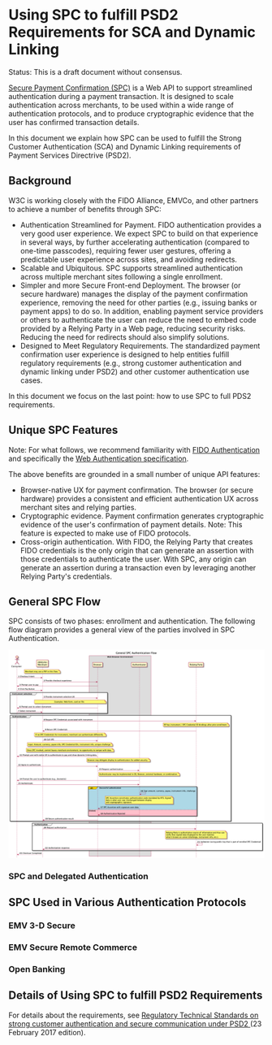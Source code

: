 # Using SPC to fulfill PSD2 Requirements for SCA and Dynamic Linking

Status: This is a draft document without consensus.

[Secure Payment Confirmation
(SPC)](https://github.com/w3c/secure-payment-confirmation) is a Web
API to support streamlined authentication during a payment
transaction. It is designed to scale authentication across merchants,
to be used within a wide range of authentication protocols, and to
produce cryptographic evidence that the user has confirmed transaction
details.

In this document we explain how SPC can be used to fulfill the Strong Customer Authentication (SCA) and Dynamic Linking requirements of Payment Services Directrive (PSD2).

## Background

W3C is working closely with the FIDO Alliance, EMVCo, and other partners to achieve a number of benefits through SPC:

* Authentication Streamlined for Payment. FIDO authentication provides a very good user experience. We expect SPC to build on that experience in several ways, by further accelerating authentication (compared to one-time passcodes), requiring fewer user gestures, offering a predictable user experience across sites, and avoiding redirects.
* Scalable and Ubiquitous. SPC supports streamlined authentication across multiple merchant sites following a single enrollment.
* Simpler and more Secure Front-end Deployment. The browser (or secure hardware) manages the display of the payment confirmation experience, removing the need for other parties (e.g., issuing banks or payment apps) to do so. In addition, enabling payment service providers or others to authenticate the user can reduce the need to embed code provided by a Relying Party in a Web page, reducing security risks. Reducing the need for redirects should also simplify solutions.
* Designed to Meet Regulatory Requirements. The standardized payment confirmation user experience is designed to help entities fulfill regulatory requirements (e.g., strong customer authentication and dynamic linking under PSD2) and other customer authentication use cases.

In this document we focus on the last point: how to use SPC to full
PDS2 requirements.

## Unique SPC Features

Note: For what follows, we recommend familiarity with <a href="https://fidoalliance.org/">FIDO Authentication</a> and specifically the <a href="https://www.w3.org/Webauthn/">Web Authentication specification</a>.

The above benefits are grounded in a small number of unique API features:

* Browser-native UX for payment confirmation. The browser (or secure hardware) provides a consistent and efficient authentication UX across merchant sites and relying parties.
* Cryptographic evidence. Payment confirmation generates cryptographic evidence of the user's confirmation of payment details. Note: This feature is expected to make use of FIDO protocols.
* Cross-origin authentication. With FIDO, the Relying Party that creates FIDO credentials is the only origin that can generate an assertion with those credentials to authenticate the user. With SPC, any origin can generate an assertion during a transaction even by leveraging another Relying Party's credentials.

## General SPC Flow

SPC consists of two phases: enrollment and authentication. The following flow diagram provides a general view of the parties involved in SPC Authentication.

<img src="spc-general.png" alt="General SPC Flow Diagram; PUML source available"/>

### SPC and Delegated Authentication

## SPC Used in Various Authentication Protocols

### EMV 3-D Secure

### EMV Secure Remote Commerce

### Open Banking

## Details of Using SPC to fulfill PSD2 Requirements

For details about the requirements, see [Regulatory Technical Standards on strong customer authentication and secure communication under PSD2 ](https://www.eba.europa.eu/sites/default/documents/files/documents/10180/1761863/314bd4d5-ccad-47f8-bb11-84933e863944/Final%20draft%20RTS%20on%20SCA%20and%20CSC%20under%20PSD2%20%28EBA-RTS-2017-02%29.pdf) (23 February 2017 edition).